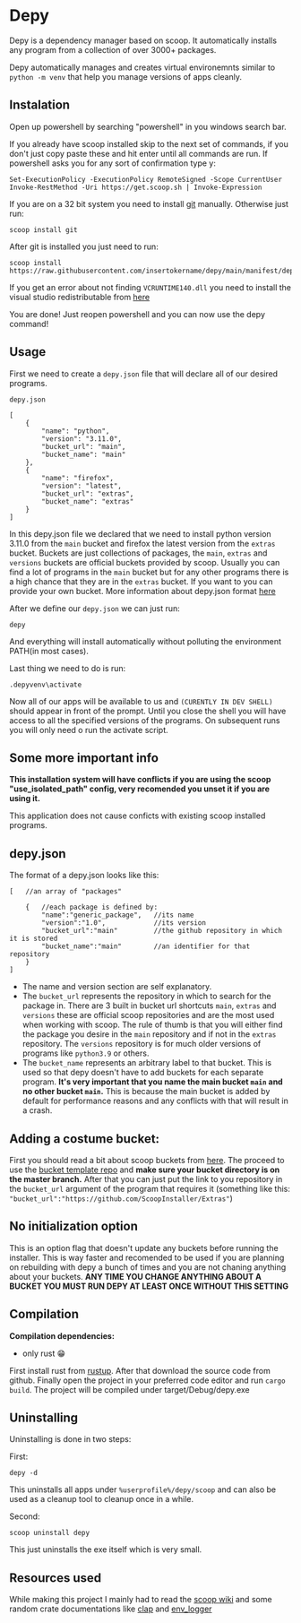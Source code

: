 # Depy

Depy is a dependency manager based on scoop. It automatically installs any program from a collection of over 3000+ packages.

Depy automatically manages and creates virtual environemnts similar to `python -m venv` that help you manage versions of apps cleanly.

## Instalation

Open up powershell by searching "powershell" in you windows search bar.

If you already have scoop installed skip to the next set of commands, if you don't just copy paste these and hit enter until all commands are run. If powershell asks you for any sort of confirmation type y:
```
Set-ExecutionPolicy -ExecutionPolicy RemoteSigned -Scope CurrentUser
Invoke-RestMethod -Uri https://get.scoop.sh | Invoke-Expression
```

If you are on a 32 bit system you need to install [git](https://git-scm.com/downloads) manually. Otherwise just run:

```
scoop install git
```

After git is installed you just need to run:
```
scoop install https://raw.githubusercontent.com/insertokername/depy/main/manifest/depy.json
```

If you get an error about not finding `VCRUNTIME140.dll` you need to install the visual studio redistributable from [here](https://learn.microsoft.com/en-us/cpp/windows/latest-supported-vc-redist?view=msvc-170#visual-studio-2015-2017-2019-and-2022) 

You are done! Just reopen powershell and you can now use the depy command!

## Usage

First we need to create a `depy.json` file that will declare all of our desired programs.

`depy.json`
```
[
    {
        "name": "python",
        "version": "3.11.0",
        "bucket_url": "main",
        "bucket_name": "main"
    },
    {
        "name": "firefox",
        "version": "latest",
        "bucket_url": "extras",
        "bucket_name": "extras"
    }
]
```

In this depy.json file we declared that we need to install python version 3.11.0 from the `main` bucket and firefox the latest version from the `extras` bucket. Buckets are just collections of packages, the `main`, `extras` and `versions` buckets are official buckets provided by scoop. Usually you can find a lot of programs in the `main` bucket but for any other programs there is a high chance that they are in the `extras` bucket. If you want to you can provide your own bucket. More information about depy.json format [here](#depyjson)

After we define our `depy.json` we can just run:
```
depy
``` 
And everything will install automatically without polluting the environment PATH(in most cases).

Last thing we need to do is run:
```
.depyvenv\activate
```
Now all of our apps will be available to us and `(CURENTLY IN DEV SHELL)` should appear in front of the prompt. Until you close the shell you will have access to all the specified versions of the programs. On subsequent runs you will only need o run the activate script.

## Some more important info

**This installation system will have conflicts if you are using the scoop "use_isolated_path" config, very recomended you unset it if you are using it.**

This application does not cause conficts with existing scoop installed programs.

## depy.json

The format of a depy.json looks like this:

```
[   //an array of "packages"
    
    {   //each package is defined by:
        "name":"generic_package",   //its name
        "version":"1.0",            //its version
        "bucket_url":"main"         //the github repository in which it is stored
        "bucket_name":"main"        //an identifier for that repository
    }
]
```

- The name and version section are self explanatory. 
- The `bucket_url` represents the repository in which to search for the package in. There are 3 built in bucket url shortcuts `main`, `extras` and `versions` these are official scoop repositories and are the most used when working with scoop. The rule of thumb is that you will either find the package you desire in the `main` repository and if not in the `extras` repository. The `versions` repository is for much older versions of programs like `python3.9` or others. 
- The `bucket_name` represents an arbitrary label to that bucket. This is used so that depy doesn't have to add buckets for each separate program. **It's very important that you name the main bucket `main` and no other bucket `main`.** This is because the main bucket is added by default for performance reasons and any conflicts with that will result in a crash.

## Adding a costume bucket:

First you should read a bit about scoop buckets from [here](https://github.com/ScoopInstaller/Scoop/wiki/Buckets). The proceed to use the [bucket template repo](https://github.com/ScoopInstaller/BucketTemplate) and **make sure your bucket directory is on the master branch.** After that you can just put the link to you repository in the `bucket_url` argument of the program that requires it (something like this: `"bucket_url":"https://github.com/ScoopInstaller/Extras"`)

## No initialization option

This is an option flag that doesn't update any buckets before running the installer. This is way faster and recomended to be used if you are planning on rebuilding with depy a bunch of times and you are not chaning anything about your buckets. **ANY TIME YOU CHANGE ANYTHING ABOUT A BUCKET YOU MUST RUN DEPY AT LEAST ONCE WITHOUT THIS SETTING**

## Compilation

**Compilation dependencies:**
- only rust 😁

First install rust from [rustup](https://rustup.rs/). After that download the source code from github. Finally open the project in your preferred code editor and run `cargo build`. The project will be compiled under target/Debug/depy.exe

## Uninstalling

Uninstalling is done in two steps:

First:
```
depy -d
```
This uninstalls all apps under `%userprofile%/depy/scoop` and can also be used as a cleanup tool to cleanup once in a while.

Second:
```
scoop uninstall depy
```
This just uninstalls the exe itself which is very small.

## Resources used
While making this project I mainly had to read the [scoop wiki](https://github.com/ScoopInstaller/Main/tree/) and some random crate documentations like [clap](https://docs.rs/clap/latest/clap/) and [env_logger](https://docs.rs/env_logger/latest/env_logger/)
